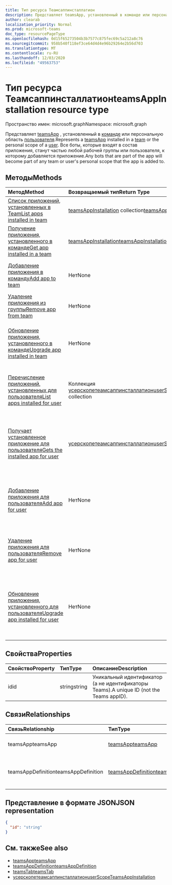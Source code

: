 ```yaml
---
title: Тип ресурса Теамсаппинсталлатион
description: Представляет teamsApp, установленный в команде или персональную область пользователя.
author: clearab
localization_priority: Normal
ms.prod: microsoft-teams
doc_type: resourcePageType
ms.openlocfilehash: 0d15f65273504b3b7577c875fec69c5a212a8c76
ms.sourcegitcommit: 958b540f118ef3ce64d4d4e96b29264e2b56d703
ms.translationtype: MT
ms.contentlocale: ru-RU
ms.lasthandoff: 12/03/2020
ms.locfileid: "49563753"
---
```

# <a name="teamsappinstallation-resource-type"></a><span data-ttu-id="05b65-103">Тип ресурса Теамсаппинсталлатион</span><span class="sxs-lookup"><span data-stu-id="05b65-103">teamsAppInstallation resource type</span></span>

<span data-ttu-id="05b65-104">Пространство имен: microsoft.graph</span><span class="sxs-lookup"><span data-stu-id="05b65-104">Namespace: microsoft.graph</span></span>

<span data-ttu-id="05b65-105">Представляет [teamsApp](teamsapp.md) , установленный в [команде](team.md) или персональную область [пользователя](user.md).</span><span class="sxs-lookup"><span data-stu-id="05b65-105">Represents a [teamsApp](teamsapp.md) installed in a [team](team.md) or the personal scope of a [user](user.md).</span></span> <span data-ttu-id="05b65-106">Все боты, которые входят в состав приложения, станут частью любой рабочей группы или пользователя, к которому добавляется приложение.</span><span class="sxs-lookup"><span data-stu-id="05b65-106">Any bots that are part of the app will become part of any team or user's personal scope that the app is added to.</span></span>

## <a name="methods"></a><span data-ttu-id="05b65-107">Методы</span><span class="sxs-lookup"><span data-stu-id="05b65-107">Methods</span></span>

| <span data-ttu-id="05b65-108">Метод</span><span class="sxs-lookup"><span data-stu-id="05b65-108">Method</span></span>       | <span data-ttu-id="05b65-109">Возвращаемый тип</span><span class="sxs-lookup"><span data-stu-id="05b65-109">Return Type</span></span>  |<span data-ttu-id="05b65-110">Описание</span><span class="sxs-lookup"><span data-stu-id="05b65-110">Description</span></span>|
|:---------------|:--------|:----------|
|[<span data-ttu-id="05b65-111">Список приложений, установленных в Team</span><span class="sxs-lookup"><span data-stu-id="05b65-111">List apps installed in team</span></span>](../api/teamsappinstallation-list.md) | <span data-ttu-id="05b65-112">[teamsAppInstallation](teamsappinstallation.md) collection</span><span class="sxs-lookup"><span data-stu-id="05b65-112">[teamsAppInstallation](teamsappinstallation.md) collection</span></span> | <span data-ttu-id="05b65-113">Список приложений, установленных в команде.</span><span class="sxs-lookup"><span data-stu-id="05b65-113">Lists apps installed in a team.</span></span>|
|[<span data-ttu-id="05b65-114">Получение приложения, установленного в команде</span><span class="sxs-lookup"><span data-stu-id="05b65-114">Get app installed in a team</span></span>](../api/team-get-installedapps.md) | [<span data-ttu-id="05b65-115">teamsAppInstallation</span><span class="sxs-lookup"><span data-stu-id="05b65-115">teamsAppInstallation</span></span>](teamsappinstallation.md) | <span data-ttu-id="05b65-116">Список приложений, установленных в команде.</span><span class="sxs-lookup"><span data-stu-id="05b65-116">Lists apps installed in a team.</span></span>|
|[<span data-ttu-id="05b65-117">Добавление приложения в команду</span><span class="sxs-lookup"><span data-stu-id="05b65-117">Add app to team</span></span>](../api/teamsappinstallation-add.md) | <span data-ttu-id="05b65-118">Нет</span><span class="sxs-lookup"><span data-stu-id="05b65-118">None</span></span> | <span data-ttu-id="05b65-119">Добавляет (устанавливает) приложение в команду.</span><span class="sxs-lookup"><span data-stu-id="05b65-119">Adds (installs) an app to a team.</span></span>|
|[<span data-ttu-id="05b65-120">Удаление приложения из группы</span><span class="sxs-lookup"><span data-stu-id="05b65-120">Remove app from team</span></span>](../api/teamsappinstallation-delete.md) | <span data-ttu-id="05b65-121">Нет</span><span class="sxs-lookup"><span data-stu-id="05b65-121">None</span></span> | <span data-ttu-id="05b65-122">Удаляет приложение из команды.</span><span class="sxs-lookup"><span data-stu-id="05b65-122">Removes (uninstalls) an app from a team.</span></span>|
|[<span data-ttu-id="05b65-123">Обновление приложения, установленного в команде</span><span class="sxs-lookup"><span data-stu-id="05b65-123">Upgrade app installed in team</span></span>](../api/teamsappinstallation-upgrade.md) | <span data-ttu-id="05b65-124">Нет</span><span class="sxs-lookup"><span data-stu-id="05b65-124">None</span></span> | <span data-ttu-id="05b65-125">Обновление до последней версии приложения, установленного в команде.</span><span class="sxs-lookup"><span data-stu-id="05b65-125">Upgrades to the latest version of the app installed in team.</span></span>|
|[<span data-ttu-id="05b65-126">Перечисление приложений, установленных для пользователя</span><span class="sxs-lookup"><span data-stu-id="05b65-126">List apps installed for user</span></span>](../api/userteamwork-list-installedapps.md)| <span data-ttu-id="05b65-127">Коллекция [усерскопетеамсаппинсталлатион](userscopeteamsappinstallation.md)</span><span class="sxs-lookup"><span data-stu-id="05b65-127">[userScopeTeamsAppInstallation](userscopeteamsappinstallation.md) collection</span></span> | <span data-ttu-id="05b65-128">Список приложений, установленных в личной области пользователя.</span><span class="sxs-lookup"><span data-stu-id="05b65-128">Lists apps installed in the personal scope of a user.</span></span> |
|[<span data-ttu-id="05b65-129">Получает установленное приложение для пользователя</span><span class="sxs-lookup"><span data-stu-id="05b65-129">Gets the installed app for user</span></span>](../api/userteamwork-get-installedapps.md)| [<span data-ttu-id="05b65-130">усерскопетеамсаппинсталлатион</span><span class="sxs-lookup"><span data-stu-id="05b65-130">userScopeTeamsAppInstallation</span></span>](userscopeteamsappinstallation.md) | <span data-ttu-id="05b65-131">Перечисление указанного приложения, установленного в личной области пользователя.</span><span class="sxs-lookup"><span data-stu-id="05b65-131">Lists the specified app installed in the personal scope of a user.</span></span> |
|[<span data-ttu-id="05b65-132">Добавление приложения для пользователя</span><span class="sxs-lookup"><span data-stu-id="05b65-132">Add app for user</span></span>](../api/userteamwork-add-installedapps.md) | <span data-ttu-id="05b65-133">Нет</span><span class="sxs-lookup"><span data-stu-id="05b65-133">None</span></span> | <span data-ttu-id="05b65-134">Добавляет (устанавливает) приложение в личную область пользователя.</span><span class="sxs-lookup"><span data-stu-id="05b65-134">Adds (installs) an app in the personal scope of a user.</span></span> |
|[<span data-ttu-id="05b65-135">Удаление приложения для пользователя</span><span class="sxs-lookup"><span data-stu-id="05b65-135">Remove app for user</span></span>](../api/userteamwork-delete-installedapps.md) | <span data-ttu-id="05b65-136">Нет</span><span class="sxs-lookup"><span data-stu-id="05b65-136">None</span></span> | <span data-ttu-id="05b65-137">Удаляет приложение из персональной области пользователя.</span><span class="sxs-lookup"><span data-stu-id="05b65-137">Removes (uninstalls) an app from the personal scope of a user.</span></span> |
|[<span data-ttu-id="05b65-138">Обновление приложения, установленного для пользователя</span><span class="sxs-lookup"><span data-stu-id="05b65-138">Upgrade app installed for user</span></span>](../api/userteamwork-upgrade-installedapps.md) | <span data-ttu-id="05b65-139">Нет</span><span class="sxs-lookup"><span data-stu-id="05b65-139">None</span></span> | <span data-ttu-id="05b65-140">Обновление до последней версии приложения, установленного в личной области пользователя.</span><span class="sxs-lookup"><span data-stu-id="05b65-140">Upgrades to the latest version of the app installed in the personal scope of a user.</span></span>|

## <a name="properties"></a><span data-ttu-id="05b65-141">Свойства</span><span class="sxs-lookup"><span data-stu-id="05b65-141">Properties</span></span>

| <span data-ttu-id="05b65-142">Свойство</span><span class="sxs-lookup"><span data-stu-id="05b65-142">Property</span></span>            | <span data-ttu-id="05b65-143">Тип</span><span class="sxs-lookup"><span data-stu-id="05b65-143">Type</span></span>     | <span data-ttu-id="05b65-144">Описание</span><span class="sxs-lookup"><span data-stu-id="05b65-144">Description</span></span> |
|:------------------- |:-------- |:----------- |
| <span data-ttu-id="05b65-145">id</span><span class="sxs-lookup"><span data-stu-id="05b65-145">id</span></span>                  | <span data-ttu-id="05b65-146">string</span><span class="sxs-lookup"><span data-stu-id="05b65-146">string</span></span>   | <span data-ttu-id="05b65-147">Уникальный идентификатор (а не идентификаторы Teams).</span><span class="sxs-lookup"><span data-stu-id="05b65-147">A unique ID (not the Teams appID).</span></span> |

## <a name="relationships"></a><span data-ttu-id="05b65-148">Связи</span><span class="sxs-lookup"><span data-stu-id="05b65-148">Relationships</span></span>

| <span data-ttu-id="05b65-149">Связь</span><span class="sxs-lookup"><span data-stu-id="05b65-149">Relationship</span></span>   | <span data-ttu-id="05b65-150">Тип</span><span class="sxs-lookup"><span data-stu-id="05b65-150">Type</span></span>    | <span data-ttu-id="05b65-151">Описание</span><span class="sxs-lookup"><span data-stu-id="05b65-151">Description</span></span> |
|:---------------|:--------|:----------|
|<span data-ttu-id="05b65-152">teamsApp</span><span class="sxs-lookup"><span data-stu-id="05b65-152">teamsApp</span></span>|[<span data-ttu-id="05b65-153">teamsApp</span><span class="sxs-lookup"><span data-stu-id="05b65-153">teamsApp</span></span>](teamsapp.md)| <span data-ttu-id="05b65-154">Установленное приложение.</span><span class="sxs-lookup"><span data-stu-id="05b65-154">The app that is installed.</span></span> |
|<span data-ttu-id="05b65-155">teamsAppDefinition</span><span class="sxs-lookup"><span data-stu-id="05b65-155">teamsAppDefinition</span></span>|[<span data-ttu-id="05b65-156">teamsAppDefinition</span><span class="sxs-lookup"><span data-stu-id="05b65-156">teamsAppDefinition</span></span>](teamsappdefinition.md)| <span data-ttu-id="05b65-157">Сведения о данной версии приложения.</span><span class="sxs-lookup"><span data-stu-id="05b65-157">The details of this version of the app.</span></span> |


## <a name="json-representation"></a><span data-ttu-id="05b65-158">Представление в формате JSON</span><span class="sxs-lookup"><span data-stu-id="05b65-158">JSON representation</span></span>

<!-- {
  "blockType": "resource",
  "@odata.type": "microsoft.graph.teamsAppInstallation",
  "baseType": "microsoft.graph.entity"
}-->

```json
{
  "id": "string"
}
```

## <a name="see-also"></a><span data-ttu-id="05b65-159">См. также</span><span class="sxs-lookup"><span data-stu-id="05b65-159">See also</span></span>

- [<span data-ttu-id="05b65-160">teamsApp</span><span class="sxs-lookup"><span data-stu-id="05b65-160">teamsApp</span></span>](teamsapp.md)
- [<span data-ttu-id="05b65-161">teamsAppDefinition</span><span class="sxs-lookup"><span data-stu-id="05b65-161">teamsAppDefinition</span></span>](teamsappdefinition.md)
- [<span data-ttu-id="05b65-162">teamsTab</span><span class="sxs-lookup"><span data-stu-id="05b65-162">teamsTab</span></span>](../resources/teamstab.md)
- [<span data-ttu-id="05b65-163">усерскопетеамсаппинсталлатион</span><span class="sxs-lookup"><span data-stu-id="05b65-163">userScopeTeamsAppInstallation</span></span>](../resources/userscopeteamsappinstallation.md)

<!-- uuid: 8fcb5dbc-d5aa-4681-8e31-b001d5168d79
2015-10-25 14:57:30 UTC -->
<!-- {
  "type": "#page.annotation",
  "description": "teamsApp resource",
  "keywords": "",
  "section": "documentation",
  "tocPath": ""
  "suppressions": []
}-->

